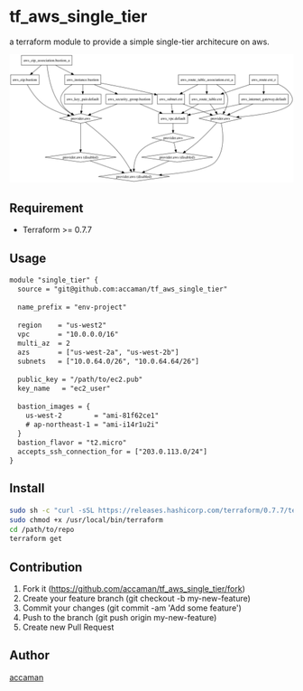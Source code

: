 # tf\_aws\_single\_tier

a terraform module to provide a simple single-tier architecure on aws.

![graph.png](./graph.png)

## Requirement

- Terraform >= 0.7.7

## Usage

```hcl
module "single_tier" {
  source = "git@github.com:accaman/tf_aws_single_tier"

  name_prefix = "env-project"

  region    = "us-west2"
  vpc       = "10.0.0.0/16"
  multi_az  = 2
  azs       = ["us-west-2a", "us-west-2b"]
  subnets   = ["10.0.64.0/26", "10.0.64.64/26"]

  public_key = "/path/to/ec2.pub"
  key_name   = "ec2_user"

  bastion_images = {
    us-west-2        = "ami-81f62ce1"
    # ap-northeast-1 = "ami-i14r1u2i"
  }
  bastion_flavor = "t2.micro"
  accepts_ssh_connection_for = ["203.0.113.0/24"]
}
```

## Install

```sh
sudo sh -c "curl -sSL https://releases.hashicorp.com/terraform/0.7.7/terraform_0.7.7_darwin_amd64.zip | bsdtar -xf - -C /usr/local/bin"
sudo chmod +x /usr/local/bin/terraform
cd /path/to/repo
terraform get
```

## Contribution

1. Fork it (https://github.com/accaman/tf_aws_single_tier/fork)
2. Create your feature branch (git checkout -b my-new-feature)
3. Commit your changes (git commit -am 'Add some feature')
4. Push to the branch (git push origin my-new-feature)
5. Create new Pull Request

## Author

[accaman](https://github.com/accaman)
